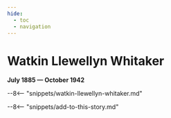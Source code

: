 ```yaml
---
hide:
  - toc
  - navigation 
---
```


# Watkin Llewellyn Whitaker

**July 1885 — October 1942**

--8<-- "snippets/watkin-llewellyn-whitaker.md"

--8<-- "snippets/add-to-this-story.md"